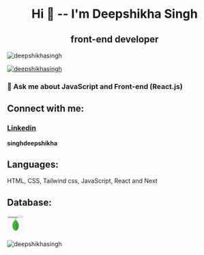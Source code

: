 <h1 align="center">Hi 👋 -- I'm Deepshikha Singh</h1>
<h2 align="center"> front-end developer</h2>
 
<p align="left"> <img src="https://komarev.com/ghpvc/?username=deepshikhasingh&label=Profile%20views&color=0e75b6&style=flat" alt="deepshikhasingh" /> </p>

<p align="left"> <a href="https://github.com/ryo-ma/github-profile-trophy"><img src="https://github-profile-trophy.vercel.app/?username=deepshikhasingh" alt="deepshikhasingh" /></a> </p>

### 💬 Ask me about **JavaScript and Front-end (React.js)**

## Connect with me:

<h3> <a href="https://www.linkedin.com/in/d-n-singh-49b85b1b2/">Linkedin</a> </h3>  
 
**singhdeepshikha**


## Languages:
 HTML, CSS, Tailwind css, JavaScript, React and Next


## Database:
<img src="mongodb.png" alt="Girl in a jacket" width="40" height="40">


<p><img align="center" src="https://github-readme-stats.vercel.app/api/top-langs?username=deepshikhasingh&show_icons=true&locale=en&layout=compact" alt="deepshikhasingh" /></p>
